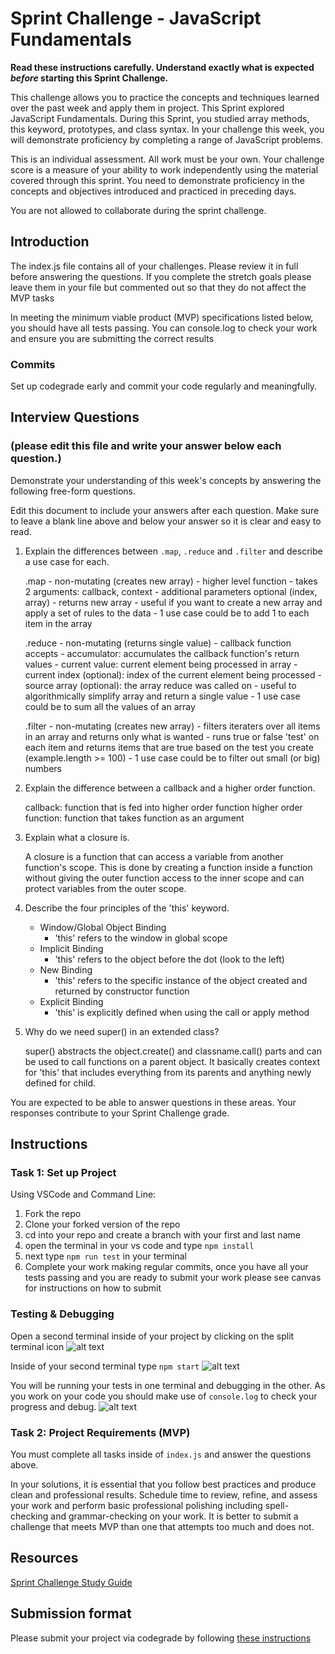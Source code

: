 # Sprint Challenge - JavaScript Fundamentals

**Read these instructions carefully. Understand exactly what is expected _before_ starting this Sprint Challenge.**

This challenge allows you to practice the concepts and techniques learned over the past week and apply them in project. This Sprint explored JavaScript Fundamentals. During this Sprint, you studied array methods, this keyword, prototypes, and class syntax. In your challenge this week, you will demonstrate proficiency by completing a range of JavaScript problems.

This is an individual assessment. All work must be your own. Your challenge score is a measure of your ability to work independently using the material covered through this sprint. You need to demonstrate proficiency in the concepts and objectives introduced and practiced in preceding days.

You are not allowed to collaborate during the sprint challenge.

## Introduction

The index.js file contains all of your challenges. Please review it in full before answering the questions. If you complete the stretch goals please leave them in your file but commented out so that they do not affect the MVP tasks

In meeting the minimum viable product (MVP) specifications listed below, you should have all tests passing. You can console.log to check your work and ensure you are submitting the correct results

### Commits

Set up codegrade early and commit your code regularly and meaningfully.

## Interview Questions

### (please edit this file and write your answer below each question.)

Demonstrate your understanding of this week's concepts by answering the following free-form questions.

Edit this document to include your answers after each question. Make sure to leave a blank line above and below your answer so it is clear and easy to read.

1. Explain the differences between `.map`, `.reduce` and `.filter` and describe a use case for each.

   .map - non-mutating (creates new array) - higher level function - takes 2 arguments: callback, context - additional parameters optional (index, array) - returns new array - useful if you want to create a new array and apply a set of rules to the data - 1 use case could be to add 1 to each item in the array

   .reduce - non-mutating (returns single value) - callback function accepts - accumulator: accumulates the callback function's return values - current value: current element being processed in array - current index (optional): index of the current element being processed - source array (optional): the array reduce was called on - useful to algorithmically simplify array and return a single value - 1 use case could be to sum all the values of an array

   .filter - non-mutating (creates new array) - filters iteraters over all items in an array and returns only what is wanted - runs true or false 'test' on each item and returns items that are true based on the test you create (example.length >= 100) - 1 use case could be to filter out small (or big) numbers

2. Explain the difference between a callback and a higher order function.

   callback: function that is fed into higher order function
   higher order function: function that takes function as an argument

3. Explain what a closure is.

   A closure is a function that can access a variable from another function's scope. This is done by creating a function inside a function without giving the outer function access to the inner scope and can protect variables from the outer scope.

4. Describe the four principles of the 'this' keyword.

   - Window/Global Object Binding
     - 'this' refers to the window in global scope
   - Implicit Binding
     - 'this' refers to the object before the dot (look to the left)
   - New Binding
     - 'this' refers to the specific instance of the object created and returned by constructor function
   - Explicit Binding
     - 'this' is explicitly defined when using the call or apply method

5. Why do we need super() in an extended class?

   super() abstracts the object.create() and classname.call() parts and can be used to call functions on a parent object. It basically creates context for 'this' that includes everything from its parents and anything newly defined for child.

You are expected to be able to answer questions in these areas. Your responses contribute to your Sprint Challenge grade.

## Instructions

### Task 1: Set up Project

Using VSCode and Command Line:

1. Fork the repo
2. Clone your forked version of the repo
3. cd into your repo and create a branch with your first and last name
4. open the terminal in your vs code and type `npm install`
5. next type `npm run test` in your terminal
6. Complete your work making regular commits, once you have all your tests passing and you are ready to submit your work please see canvas for instructions on how to submit

### Testing & Debugging

Open a second terminal inside of your project by clicking on the split terminal icon
![alt text](assets/split_terminal.png "Split Terminal")

Inside of your second terminal type `npm start`
![alt text](assets/npm_start.png "type npm start")

You will be running your tests in one terminal and debugging in the other. As you work on your code you should make use of `console.log` to check your progress and debug.
![alt text](assets/tests_debug_terminal_final.png "your terminal should look like this")

### Task 2: Project Requirements (MVP)

You must complete all tasks inside of `index.js` and answer the questions above.

In your solutions, it is essential that you follow best practices and produce clean and professional results. Schedule time to review, refine, and assess your work and perform basic professional polishing including spell-checking and grammar-checking on your work. It is better to submit a challenge that meets MVP than one that attempts too much and does not.

## Resources

[Sprint Challenge Study Guide](https://www.notion.so/lambdaschool/Unit-1-Sprint-3-Study-Guide-033a9a00659a4ef98c12eb97e49a6110)

## Submission format

Please submit your project via codegrade by following [these instructions](https://www.notion.so/lambdaschool/Submitting-an-assignment-via-Code-Grade-A-Step-by-Step-Walkthrough-07bd65f5f8364e709ecb5064735ce374)
